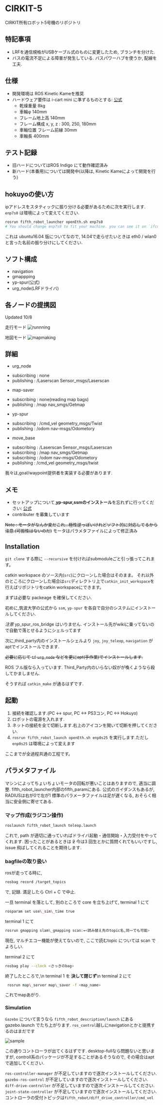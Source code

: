 # CIRKIT-5
CIRKIT所有ロボット5号機のリポジトリ

## 特記事項
- LRFを通信規格がUSBケーブル式のものに変更したため, ブランチを分けた.
- バスの電流不足による障害が発生している. バスパワーハブを使うか, 配線を工夫.

## 仕様
- 開発環境は ROS Kinetic Kameを推奨
- ハードウェア要件は i-cart mini に準ずるものとする: [公式](http://t-frog.com/products/icart_mini/)
  - 乾燥重量 8kg
  - 車輪φ 140mm
  - フレーム地上高 140mm
  - フレーム構成 x, y, z : 300, 250, 180mm
  - 車軸位置 フレーム前縁 30mm
  - 車軸長 400mm

## テスト記録
- 旧ハードについてはROS Indigo にて動作確認済み
- 新ハード(本番用)については開発中(以降は, Kinetic Kameによって開発を行う)

## hokuyoの使い方
ipアドレスをスタティックに振り分ける必要があるために次を実行します. `enp7s0` は環境によって変えてください.

```bash
rosrun fifth_robot_launcher openEth.sh enp7s0
# You should change enp7s0 to fit your machine. you can see it on `ifconfig`
```

これは ubuntu16.04 版についてなので, 14.04で走らせたいときは eth0 / wlan0 と言った名前の振り分けにしてください.

## ソフト構成
- navigation
- gmappping
- yp-spur(公式)
- urg\_node(LRFドライバ)

## 各ノードの提携図
Updated  10/8

走行モード
![runnning](https://github.com/CIR-KIT/fifth_robot_pkg/blob/images/images/new_pkgs_drafting20161005.jpg)
 
地図モード
![mapmaking](https://github.com/CIR-KIT/fifth_robot_pkg/blob/images/images/new_pkgs_drafting20161005-mapmaker.jpg)

## 詳細
- urg\_node
 + subscribing : none
 + publishing  : /Laserscan Sensor\_msgs/Laserscan
- map-saver
 + subscribing : none(reading map bags)
 + publishing  : /map nav\_smgs/Getmap
- yp-spur
 + subscribing : /cmd\_vel geometry\_msgs/Twist
 + publishing  : /odom nav-msgs/Odometory
- move\_base
 + subscribing : /Laserscan Sensor\_msgs/Laserscan
 + subscribing : /map nav\_smgs/Getmap
 + subscribing : /odom nav-msgs/Odometory
 + publishing  : /cmd\_vel geometry\_msgs/twist

我々は,goal/waypoint提供者を実装する必要があります.

## メモ
- セットアップについて,**yp-spur,ssmのインストール**を忘れずに行ってください: [公式](http://www.roboken.iit.tsukuba.ac.jp/platform/wiki/yp-spur/how-to-install)
- contributer を募集しています

~~Note : モータがなんか変だこれ...極性逆っぽいけれどソフト的に対応してるから注意.(可搬性はないのだ)~~
モータはパラメタファイルによって修正済み

## Installation
`git clone` する際に `--recursive` を付ければsubmoduleごと引っ張ってこれます。

catkin workspace のソース内(`src`)にクローンした場合はそのまま。
それ以外のところにクローンした場合は`src`ディレクトリ上で`catkin_init_workspace`を行えばリポジトリをcatkin workspaceにできます。

まずは必要な packeage を確保してください.

初めに,筑波大学の公式から `ssm`, `yp-spur` を各自で自分のシステムにインストールしてください.

_注意_ yp\_spur\_ros\_bridge はいりません. インストール先がwikiに乗ってないので自動で落とせるようにシェルってます

次に,third\_party内のインストールシェルより `joy`, `joy_teleop`, `navigation` がaptでインストールできます.

~~必要に応じて `tf` `urg_node` などを更にapt(手作業)でインストールします.~~

ROS フル版なら入っています. Third\_Party内のいらない奴がが喚くようなら殺してかましません.

そうすれば `catkin_make` が通るはずです.

## 起動
1. 接続を確認します.(PC <-> spur, PC <-> PS3コン, PC <-> Hokuyo)
2. ロボットの電源を入れます.
3. ネットの接続を全て切断します.右上のアイコンを開いて切断を押してください.
4. `rosrun fifth_robot_launch openEth.sh enp0s25` を実行します.ただし `enp0s25` は環境によって変えます

ここまでが全過程共通の工程です。

## パラメタファイル

マシンによってちょいちょいモータの回転が悪いことはありますので, 適当に調整.
fifth\_robot\_launcher内部のfifth\_paramにある.
公式のガイダンスもあるが, RADIUSは右が0で左が1
標準のパラメータファイルは足が遅くなる, おそらく相当に安全側に寄せてある.

### マップ作成(ラジコン操作)

```bash
roslaunch fifth_robot_launch teleop.launch
```

これで, path が適切に通っていればドライバ起動・通信開始・入力受付をやってくれます.
困ったことがあるときは ~~2~~ 今は3 回生とかに質問くれてもいいですし, issue 飛ばしてくれることを期待します.

### bagfileの取り扱い

rosが走ってる時に, 
```bash
rosbag record /target_topics
```

で, 記録. 満足したら Ctrl + C で中止.

一旦 terminal を落として, 別のところで core を立ち上げて, 
terminal 1 にて
```bash 
rosparam set use\_sim\_time true
```
terminal 1 にて
```bash 
rosrun gmapping slam\_gmapping scan:=<読み替え先のtopic名,同一でも可能>
```

現在, マルチエコー機能が使えてないので, ここで読むtopic については scan でよろしい.

terminal 2 にて

```bash 
rosbag play --clock <さっきのbag>
```

終了したところで,\n 
terminal 1 を __決して閉じず__\n
terminal 2 にて 
```bash 
 rosrun map\_server map\_saver -f <map_name>
```

これでmapあがり.

### Simulation

`Gazebo` について言うなら
`fifth_robot_description/launch` にあるgazebo.launch でたち上がります.
`ros_control`越しにnavigationとかと提携するのはまだです

![sample](https://github.com/CIR-KIT/fifth_robot_pkg/blob/images/images/gazebo_sample1.png)

この通りコントローラが出てくるはずです.
desktop-fullなら問題ないと思いますが, controll系のパッケージが不足することがあるそうなので, その場合はaptで追加してください.

`ros-controller-manager` が不足していますので逐次インストールしてください.
`gazebo-ros-control` が不足していますので逐次インストールしてください.
`diff-drive-controller` が不足していますので逐次インストールしてください.
`joint-state-controller` が不足していますので逐次インストールしてください.
コントローラの受付トピックは`fifth_robot/diff_drive_controller/cmd_vel`


